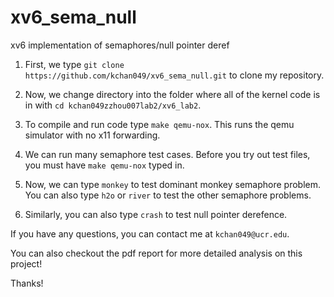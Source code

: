 # xv6_sema_null
xv6 implementation of semaphores/null pointer deref

1. First, we type `git clone https://github.com/kchan049/xv6_sema_null.git` to clone my repository.

2. Now, we change directory into the folder where all of the kernel code is in with `cd kchan049zzhou007lab2/xv6_lab2`.

3. To compile and run code type `make qemu-nox`. This runs the qemu simulator with no x11 forwarding. 

4. We can run many semaphore test cases. Before you try out test files, you must have `make qemu-nox` typed in. 

5. Now, we can type `monkey` to test dominant monkey semaphore problem. You can also type `h2o` or `river` to test the other semaphore problems.

6. Similarly, you can also type `crash` to test null pointer derefence.  

If you have any questions, you can contact me at `kchan049@ucr.edu`.

You can also checkout the pdf report for more detailed analysis on this project!

Thanks!

